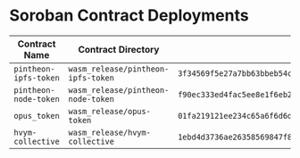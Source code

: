 # Soroban Contract Deployments

| Contract Name | Contract Directory | Wasm Hash | Contract ID |
|--------------|-------------------|--------------------------------------------------------------|----------------------------------------------------------|
| `pintheon-ipfs-token` | `wasm_release/pintheon-ipfs-token` | `3f34569f5e27a7bb63bbeb54c40ae51d43246422693a8fc15e02583d7364d4b5` | `None` |
| `pintheon-node-token` | `wasm_release/pintheon-node-token` | `f90ec333ed4fac5ee8e1f6eb27c25c168779b12f2e0f0ae4164c8a15bd6e7ffd` | `None` |
| `opus_token` | `wasm_release/opus-token` | `01fa219121ee234c65a6f6d6db268ba2dcd6302a12633c60dfa76c646440d5b9` | `None` |
| `hvym-collective` | `wasm_release/hvym-collective` | `1ebd4d3736ae26358569847f85f04b082a5217691ce080d501c0643f6bcf8255` | `CAHZO6YRPSLNLPT32EAPVDQ3EPZ5Y37B4FH5T533XM2Z5YK6J7TPQHVF` |
